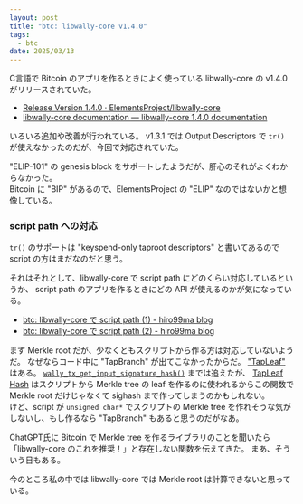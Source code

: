 ```yaml
---
layout: post
title: "btc: libwally-core v1.4.0"
tags:
  - btc
date: 2025/03/13
---
```


C言語で Bitcoin のアプリを作るときによく使っている libwally-core の v1.4.0 がリリースされていた。

* [Release Version 1.4.0 · ElementsProject/libwally-core](https://github.com/ElementsProject/libwally-core/releases/tag/release_1.4.0)
* [libwally-core documentation — libwally-core 1.4.0 documentation](https://wally.readthedocs.io/en/release_1.4.0/index.html)

いろいろ追加や改善が行われている。
v1.3.1 では Output Descriptors で `tr()` が使えなかったのだが、今回で対応されていた。

"ELIP-101" の genesis block をサポートしたようだが、肝心のそれがよくわからなかった。  
Bitcoin に "BIP" があるので、ElementsProject の "ELIP" なのではないかと想像している。

### script path への対応

`tr()` のサポートは "keyspend-only taproot descriptors" と書いてあるので script の方はまだなのだと思う。

それはそれとして、libwally-core で script path にどのくらい対応しているというか、
script path のアプリを作るときにどの API が使えるのかが気になっている。

* [btc: libwally-core で script path (1) - hiro99ma blog](https://blog.hirokuma.work/2025/02/20250204-btc.html)
* [btc: libwally-core で script path (2) - hiro99ma blog](https://blog.hirokuma.work/2025/02/20250205-btc.html)

まず Merkle root だが、少なくともスクリプトから作る方は対応していないようだ。
なぜならコード中に "TapBranch" が出てこなかったからだ。
["TapLeaf"](https://github.com/ElementsProject/libwally-core/blob/12f5ac4ccf0e24df90f764db4c516a7ab7b74ad3/src/tx_io.c#L50-L54) はある。
[`wally_tx_get_input_signature_hash()`](https://wally.readthedocs.io/en/release_1.4.0/transaction.html#c.wally_tx_get_input_signature_hash) までは追えたが、
[TapLeaf Hash](https://blog.hirokuma.work/2025/02/20250205-btc.html#tapleaf-hash) はスクリプトから Merkle tree の leaf を作るのに使われるからこの関数で Merkle root だけじゃなくて sighash まで作ってしまうのかもしれない。  
けど、script が `unsigned char*` でスクリプトの Merkle tree を作れそうな気がしないし、もし作るなら "TapBranch" もあると思うのだがなあ。

ChatGPT氏に Bitcoin で Merkle tree を作るライブラリのことを聞いたら「libwally-core のこれを推奨！」と存在しない関数を伝えてきた。
まあ、そういう日もある。

今のところ私の中では libwally-core では Merkle root は計算できないと思っている。
